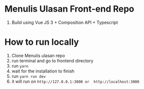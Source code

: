 # Menulis Ulasan Front-end Repo

1. Build using Vue JS 3 + Composition API + Typescript

# How to run locally

1. Clone Menulis ulasan repo
2. run terminal and go to frontend directory
3. run ```yarn```
4. wait for the installation to finish
5. run ```yarn run dev```
6. it will run on ```http://127.0.0.1:3000 or  http://localhost:3000```
